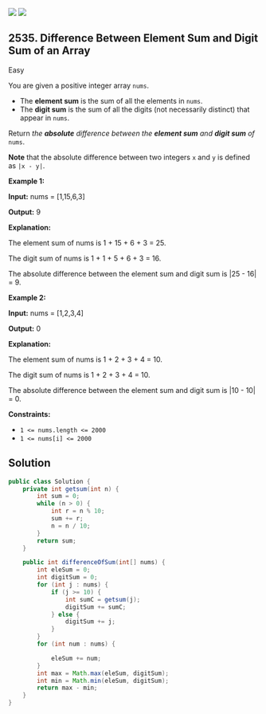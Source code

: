 [![](https://img.shields.io/github/stars/javadev/LeetCode-in-Java?label=Stars&style=flat-square)](https://github.com/javadev/LeetCode-in-Java)
[![](https://img.shields.io/github/forks/javadev/LeetCode-in-Java?label=Fork%20me%20on%20GitHub%20&style=flat-square)](https://github.com/javadev/LeetCode-in-Java/fork)

## 2535\. Difference Between Element Sum and Digit Sum of an Array

Easy

You are given a positive integer array `nums`.

*   The **element sum** is the sum of all the elements in `nums`.
*   The **digit sum** is the sum of all the digits (not necessarily distinct) that appear in `nums`.

Return _the **absolute** difference between the **element sum** and **digit sum** of_ `nums`.

**Note** that the absolute difference between two integers `x` and `y` is defined as `|x - y|`.

**Example 1:**

**Input:** nums = [1,15,6,3]

**Output:** 9

**Explanation:** 

The element sum of nums is 1 + 15 + 6 + 3 = 25. 

The digit sum of nums is 1 + 1 + 5 + 6 + 3 = 16. 

The absolute difference between the element sum and digit sum is \|25 - 16\| = 9.

**Example 2:**

**Input:** nums = [1,2,3,4]

**Output:** 0

**Explanation:** 

The element sum of nums is 1 + 2 + 3 + 4 = 10.

The digit sum of nums is 1 + 2 + 3 + 4 = 10.

The absolute difference between the element sum and digit sum is \|10 - 10\| = 0.

**Constraints:**

*   `1 <= nums.length <= 2000`
*   `1 <= nums[i] <= 2000`

## Solution

```java
public class Solution {
    private int getsum(int n) {
        int sum = 0;
        while (n > 0) {
            int r = n % 10;
            sum += r;
            n = n / 10;
        }
        return sum;
    }

    public int differenceOfSum(int[] nums) {
        int eleSum = 0;
        int digitSum = 0;
        for (int j : nums) {
            if (j >= 10) {
                int sumC = getsum(j);
                digitSum += sumC;
            } else {
                digitSum += j;
            }
        }
        for (int num : nums) {

            eleSum += num;
        }
        int max = Math.max(eleSum, digitSum);
        int min = Math.min(eleSum, digitSum);
        return max - min;
    }
}
```